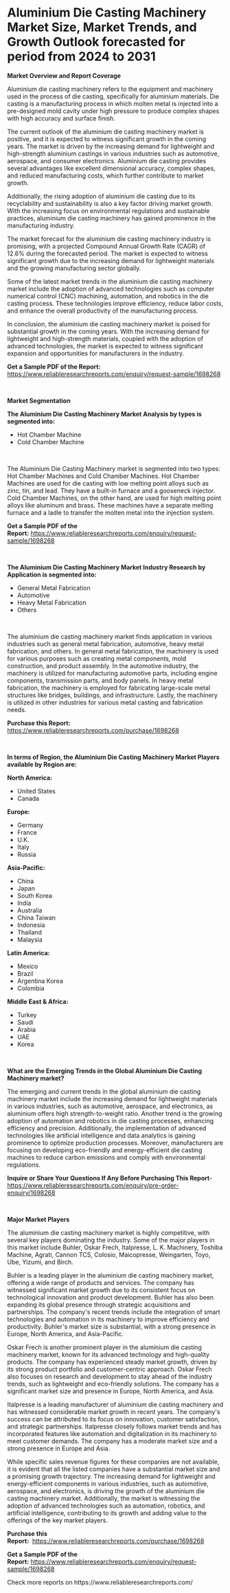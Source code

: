 <p><h1>Aluminium Die Casting Machinery Market Size, Market Trends, and Growth Outlook forecasted for period from 2024 to 2031</h1></p><p><strong>Market Overview and Report Coverage</strong></p>
<p><p>Aluminium die casting machinery refers to the equipment and machinery used in the process of die casting, specifically for aluminium materials. Die casting is a manufacturing process in which molten metal is injected into a pre-designed mold cavity under high pressure to produce complex shapes with high accuracy and surface finish.</p><p>The current outlook of the aluminium die casting machinery market is positive, and it is expected to witness significant growth in the coming years. The market is driven by the increasing demand for lightweight and high-strength aluminium castings in various industries such as automotive, aerospace, and consumer electronics. Aluminium die casting provides several advantages like excellent dimensional accuracy, complex shapes, and reduced manufacturing costs, which further contribute to market growth.</p><p>Additionally, the rising adoption of aluminium die casting due to its recyclability and sustainability is also a key factor driving market growth. With the increasing focus on environmental regulations and sustainable practices, aluminium die casting machinery has gained prominence in the manufacturing industry.</p><p>The market forecast for the aluminium die casting machinery industry is promising, with a projected Compound Annual Growth Rate (CAGR) of 12.6% during the forecasted period. The market is expected to witness significant growth due to the increasing demand for lightweight materials and the growing manufacturing sector globally.</p><p>Some of the latest market trends in the aluminium die casting machinery market include the adoption of advanced technologies such as computer numerical control (CNC) machining, automation, and robotics in the die casting process. These technologies improve efficiency, reduce labor costs, and enhance the overall productivity of the manufacturing process.</p><p>In conclusion, the aluminium die casting machinery market is poised for substantial growth in the coming years. With the increasing demand for lightweight and high-strength materials, coupled with the adoption of advanced technologies, the market is expected to witness significant expansion and opportunities for manufacturers in the industry.</p></p>
<p><strong>Get a Sample PDF of the Report:</strong> <a href="https://www.reliableresearchreports.com/enquiry/request-sample/1698268">https://www.reliableresearchreports.com/enquiry/request-sample/1698268</a></p>
<p>&nbsp;</p>
<p><strong>Market Segmentation</strong></p>
<p><strong>The Aluminium Die Casting Machinery Market Analysis by types is segmented into:</strong></p>
<p><ul><li>Hot Chamber Machine</li><li>Cold Chamber Machine</li></ul></p>
<p>&nbsp;</p>
<p><p>The Aluminium Die Casting Machinery market is segmented into two types: Hot Chamber Machines and Cold Chamber Machines. Hot Chamber Machines are used for die casting with low melting point alloys such as zinc, tin, and lead. They have a built-in furnace and a gooseneck injector. Cold Chamber Machines, on the other hand, are used for high melting point alloys like aluminum and brass. These machines have a separate melting furnace and a ladle to transfer the molten metal into the injection system.</p></p>
<p><strong>Get a Sample PDF of the Report:</strong>&nbsp;<a href="https://www.reliableresearchreports.com/enquiry/request-sample/1698268">https://www.reliableresearchreports.com/enquiry/request-sample/1698268</a></p>
<p>&nbsp;</p>
<p><strong>The Aluminium Die Casting Machinery Market Industry Research by Application is segmented into:</strong></p>
<p><ul><li>General Metal Fabrication</li><li>Automotive</li><li>Heavy Metal Fabrication</li><li>Others</li></ul></p>
<p>&nbsp;</p>
<p><p>The aluminium die casting machinery market finds application in various industries such as general metal fabrication, automotive, heavy metal fabrication, and others. In general metal fabrication, the machinery is used for various purposes such as creating metal components, mold construction, and product assembly. In the automotive industry, the machinery is utilized for manufacturing automotive parts, including engine components, transmission parts, and body panels. In heavy metal fabrication, the machinery is employed for fabricating large-scale metal structures like bridges, buildings, and infrastructure. Lastly, the machinery is utilized in other industries for various metal casting and fabrication needs.</p></p>
<p><strong>Purchase this Report:</strong>&nbsp; <a href="https://www.reliableresearchreports.com/purchase/1698268">https://www.reliableresearchreports.com/purchase/1698268</a></p>
<p>&nbsp;</p>
<p><strong>In terms of Region, the Aluminium Die Casting Machinery Market Players available by Region are:</strong></p>
<p>
    <p> <strong> North America: </strong>
        <ul>
            <li>United States</li>
            <li>Canada</li>
        </ul>
        </p> 
    <p> <strong> Europe: </strong>
        <ul>
            <li>Germany</li>
            <li>France</li>
            <li>U.K.</li>
            <li>Italy</li>
            <li>Russia</li>
        </ul>
        </p> 
    <p> <strong> Asia-Pacific: </strong>
        <ul>
            <li>China</li>
            <li>Japan</li>
            <li>South Korea</li>
            <li>India</li>
            <li>Australia</li>
            <li>China Taiwan</li>
            <li>Indonesia</li>
            <li>Thailand</li>
            <li>Malaysia</li>
        </ul>
        </p> 
    <p> <strong> Latin America: </strong>
        <ul>
            <li>Mexico</li>
            <li>Brazil</li>
            <li>Argentina Korea</li>
            <li>Colombia</li>
        </ul>
        </p> 
    <p> <strong> Middle East & Africa: </strong>
        <ul>
            <li>Turkey</li>
            <li>Saudi</li>
            <li>Arabia</li>
            <li>UAE</li>
            <li>Korea</li>
        </ul>
    </p>
    </p>
<p>&nbsp;</p>
<p><strong>What are the Emerging Trends in the Global Aluminium Die Casting Machinery market?</strong></p>
<p><p>The emerging and current trends in the global aluminium die casting machinery market include the increasing demand for lightweight materials in various industries, such as automotive, aerospace, and electronics, as aluminium offers high strength-to-weight ratio. Another trend is the growing adoption of automation and robotics in die casting processes, enhancing efficiency and precision. Additionally, the implementation of advanced technologies like artificial intelligence and data analytics is gaining prominence to optimize production processes. Moreover, manufacturers are focusing on developing eco-friendly and energy-efficient die casting machines to reduce carbon emissions and comply with environmental regulations.</p></p>
<p><strong>Inquire or Share Your Questions If Any Before Purchasing This Report</strong>- <a href="https://www.reliableresearchreports.com/enquiry/pre-order-enquiry/1698268">https://www.reliableresearchreports.com/enquiry/pre-order-enquiry/1698268</a></p>
<p>&nbsp;</p>
<p><strong>Major Market Players</strong></p>
<p><p>The aluminium die casting machinery market is highly competitive, with several key players dominating the industry. Some of the major players in this market include Buhler, Oskar Frech, Italpresse, L. K. Machinery, Toshiba Machine, Agrati, Cannon TCS, Colosio, Maicopresse, Weingarten, Toyo, Ube, Yizumi, and Birch. </p><p>Buhler is a leading player in the aluminium die casting machinery market, offering a wide range of products and services. The company has witnessed significant market growth due to its consistent focus on technological innovation and product development. Buhler has also been expanding its global presence through strategic acquisitions and partnerships. The company's recent trends include the integration of smart technologies and automation in its machinery to improve efficiency and productivity. Buhler's market size is substantial, with a strong presence in Europe, North America, and Asia-Pacific. </p><p>Oskar Frech is another prominent player in the aluminium die casting machinery market, known for its advanced technology and high-quality products. The company has experienced steady market growth, driven by its strong product portfolio and customer-centric approach. Oskar Frech also focuses on research and development to stay ahead of the industry trends, such as lightweight and eco-friendly solutions. The company has a significant market size and presence in Europe, North America, and Asia. </p><p>Italpresse is a leading manufacturer of aluminium die casting machinery and has witnessed considerable market growth in recent years. The company's success can be attributed to its focus on innovation, customer satisfaction, and strategic partnerships. Italpresse closely follows market trends and has incorporated features like automation and digitalization in its machinery to meet customer demands. The company has a moderate market size and a strong presence in Europe and Asia. </p><p>While specific sales revenue figures for these companies are not available, it is evident that all the listed companies have a substantial market size and a promising growth trajectory. The increasing demand for lightweight and energy-efficient components in various industries, such as automotive, aerospace, and electronics, is driving the growth of the aluminium die casting machinery market. Additionally, the market is witnessing the adoption of advanced technologies such as automation, robotics, and artificial intelligence, contributing to its growth and adding value to the offerings of the key market players.</p></p>
<p><strong>Purchase this Report:</strong>&nbsp;&nbsp;<a href="https://www.reliableresearchreports.com/purchase/1698268">https://www.reliableresearchreports.com/purchase/1698268</a></p>
<p></p>
<p><strong>Get a Sample PDF of the Report:</strong>&nbsp;<a href="https://www.reliableresearchreports.com/enquiry/request-sample/1698268">https://www.reliableresearchreports.com/enquiry/request-sample/1698268</a></p>
<p>Check more reports on https://www.reliableresearchreports.com/</p>